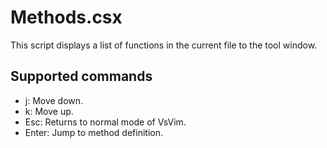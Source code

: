 Methods.csx
===

This script displays a list of functions in the current file to the tool window.  

## Supported commands

- j: Move down.
- k: Move up.
- Esc: Returns to normal mode of VsVim.
- Enter: Jump to method definition.
